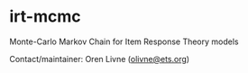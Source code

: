 # irt-mcmc
Monte-Carlo Markov Chain for Item Response Theory models

Contact/maintainer: Oren Livne (olivne@ets.org)
